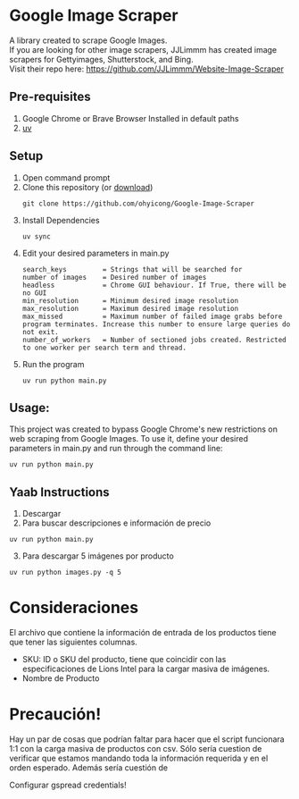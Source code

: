 # Google Image Scraper
A library created to scrape Google Images.<br>
If you are looking for other image scrapers, JJLimmm has created image scrapers for Gettyimages, Shutterstock, and Bing. <br>
Visit their repo here: https://github.com/JJLimmm/Website-Image-Scraper

## Pre-requisites
1. Google Chrome or Brave Browser Installed in default paths
2. [uv](https://docs.astral.sh/uv/)

## Setup
1. Open command prompt
2. Clone this repository (or [download](https://github.com/ohyicong/Google-Image-Scraper/archive/refs/heads/master.zip))
    ```
    git clone https://github.com/ohyicong/Google-Image-Scraper
    ```
3. Install Dependencies
    ```
    uv sync
    ```
4. Edit your desired parameters in main.py
    ```
    search_keys         = Strings that will be searched for
    number of images    = Desired number of images
    headless            = Chrome GUI behaviour. If True, there will be no GUI
    min_resolution      = Minimum desired image resolution
    max_resolution      = Maximum desired image resolution
    max_missed          = Maximum number of failed image grabs before program terminates. Increase this number to ensure large queries do not exit.
    number_of_workers   = Number of sectioned jobs created. Restricted to one worker per search term and thread.
    ```
5. Run the program
    ```
    uv run python main.py
    ```

## Usage:
This project was created to bypass Google Chrome's new restrictions on web scraping from Google Images. 
To use it, define your desired parameters in main.py and run through the command line:
```
uv run python main.py
```
## Yaab Instructions
1. Descargar
2. Para buscar descripciones e información de precio
```
uv run python main.py
```
3. Para descargar 5 imágenes por producto
```
uv run python images.py -q 5
```

# Consideraciones
El archivo que contiene la información de entrada de los productos tiene que tener las siguientes columnas.
- SKU: ID o SKU del producto, tiene que coincidir con las especificaciones de Lions Intel para la cargar masiva de imágenes.
- Nombre de Producto

# Precaución!
Hay un par de cosas que podrían faltar para hacer que el script funcionara 1:1 con la carga masiva de productos con csv. Sólo sería cuestion de verificar que estamos mandando toda la información requerida y en el orden esperado.
Además sería cuestión de 

Configurar gspread credentials!
